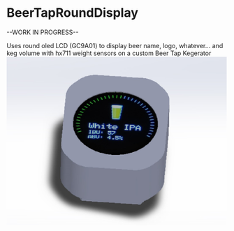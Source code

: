 # BeerTapRoundDisplay
--WORK IN PROGRESS--

Uses round oled LCD (GC9A01) to display beer name, logo, whatever... and keg volume with hx711 weight sensors on a custom Beer Tap Kegerator
![display](./case/image.JPG)
